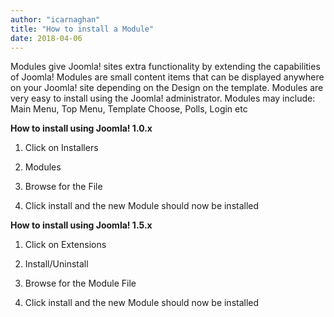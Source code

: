 ```yaml
---
author: "icarnaghan"
title: "How to install a Module"
date: 2018-04-06
---
```


Modules give Joomla! sites extra functionality by extending the capabilities of Joomla! Modules are small content items that can be displayed anywhere on your Joomla! site depending on the Design on the template. Modules are very easy to install using the Joomla! administrator. Modules may include: Main Menu, Top Menu, Template Choose, Polls, Login etc

**How to install using Joomla! 1.0.x**

1) Click on Installers

2) Modules

3) Browse for the File

4) Click install and the new Module should now be installed

**How to install using Joomla! 1.5.x**

1) Click on Extensions

2) Install/Uninstall

3) Browse for the Module File

4) Click install and the new Module should now be installed

